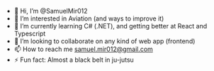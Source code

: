 - 👋 Hi, I’m @SamuelMir012
- 👀 I’m interested in Aviation (and ways to improve it)
- 🌱 I’m currently learning C# (.NET), and getting better at React and Typescript
- 💞️ I’m looking to collaborate on any kind of web app (frontend)
- 📫 How to reach me samuel.mir012@gmail.com
- ⚡ Fun fact: Almost a black belt in ju-jutsu

<!---
SamuelMir012/SamuelMir012 is a ✨ special ✨ repository because its `README.md` (this file) appears on your GitHub profile.
You can click the Preview link to take a look at your changes.
--->
